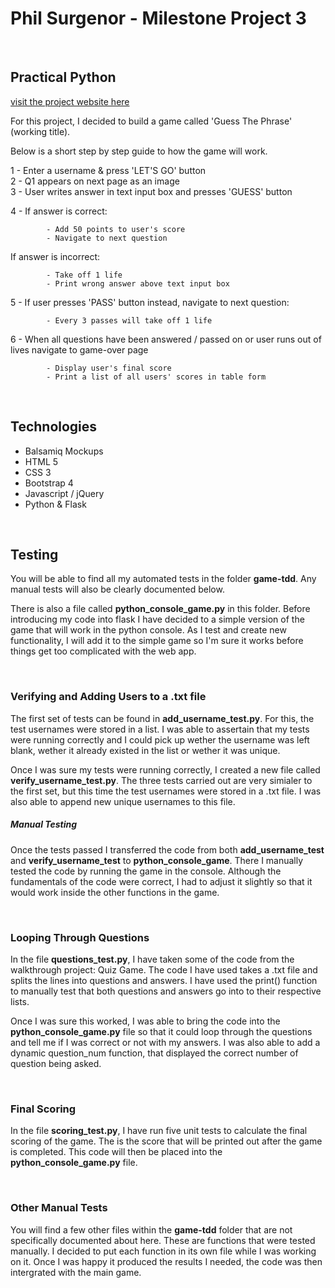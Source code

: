 Phil Surgenor - Milestone Project 3
===

<br>

## Practical Python
[visit the project website here](https://philsurgenor.github.io/milestone3/)

For this project, I decided to build a game called 'Guess The Phrase' (working title). 

Below is a short step by step guide to how the game will work.

1 - Enter a username & press 'LET'S GO' button <br>
2 - Q1 appears on next page as an image <br>
3 - User writes answer in text input box and presses 'GUESS' button <br>

4 - If answer is correct:

            - Add 50 points to user's score
            - Navigate to next question
            
If answer is incorrect:

            - Take off 1 life
            - Print wrong answer above text input box
            
5 - If user presses 'PASS' button instead, navigate to next question:

            - Every 3 passes will take off 1 life
            

6 - When all questions have been answered / passed on or user runs out of lives navigate to game-over page

            - Display user's final score
            - Print a list of all users' scores in table form

<br>

## Technologies

 - Balsamiq Mockups
 - HTML 5
 - CSS 3
 - Bootstrap 4
 - Javascript / jQuery
 - Python & Flask

<br>

## Testing

You will be able to find all my automated tests in the folder **game-tdd**. Any manual tests will also be clearly documented below.

There is also a file called **python_console_game.py** in this folder. Before introducing my code into flask I have decided to a simple version of the game that will work in the python console. As I test and create new functionality, I will add it to the simple game so I'm sure it works before things get too complicated with the web app.

<br>

### Verifying and Adding Users to a .txt file

The first set of tests can be found in **add_username_test.py**. For this, the test usernames were stored in a list. I was able to assertain that my tests were running correctly and I could pick up wether the username was left blank, wether it already existed in the list or wether it was unique.

Once I was sure my tests were running correctly, I created a new file called **verify_username_test.py**. The three tests carried out are very simialer to the first set, but this time the test usernames were stored in a .txt file. I was also able to append new unique usernames to this file.

##### Manual Testing
Once the tests passed I transferred the code from both **add_username_test** and **verify_username_test** to **python_console_game**. There I manually tested the code by running the game in the console. Although the fundamentals of the code were correct, I had to adjust it slightly so that it would work inside the other functions in the game.

<br>

### Looping Through Questions
In the file **questions_test.py**, I have taken some of the code from the walkthrough project: Quiz Game. The code I have used takes a .txt file and splits the lines into questions and answers. I have used the print() function to manually test that both questions and answers go into to their respective lists.

Once I was sure this worked, I was able to bring the code into the **python_console_game.py** file so that it could loop through the questions and tell me if I was correct or not with my answers. I was also able to add a dynamic question_num function, that displayed the correct number of question being asked.


<br>

### Final Scoring
In the file **scoring_test.py**, I have run five unit tests to calculate the final scoring of the game. The is the score that will be printed out after the game is completed. This code will then be placed into the **python_console_game.py** file. 


<br>

### Other Manual Tests
You will find a few other files within the **game-tdd** folder that are not specifically documented about here. These are functions that were tested manually. I decided to put each function in its own file while I was working on it. Once I was happy it produced the results I needed, the code was then intergrated with the main game.
